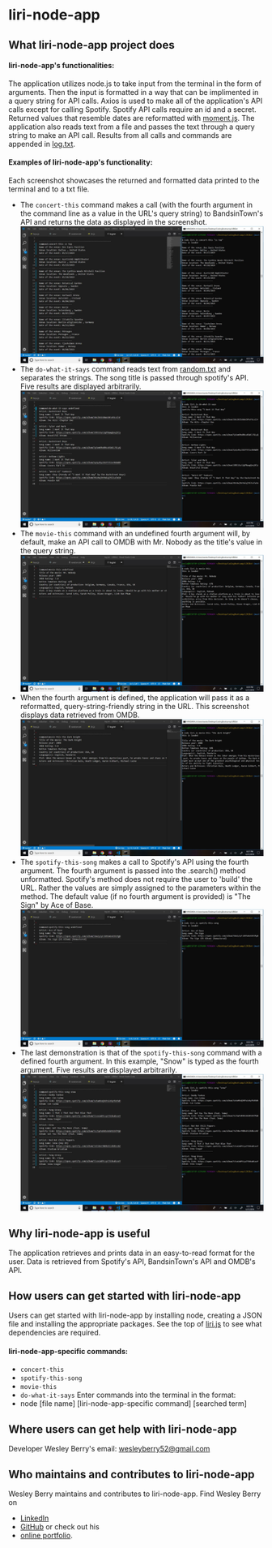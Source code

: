 # liri-node-app

## What liri-node-app project does 
#### liri-node-app's functionalities:
The application utilizes node.js to take input from the terminal in the form of arguments. Then the input is formatted in a way that can be implimented in a query string for API calls. Axios is used to make all of the application's API calls except for calling Spotify.
Spotify API calls require an id and a secret.
Returned values that resemble dates are reformatted with [moment.js](https://momentjs.com/ "Moment.js Website").
The application also reads text from a file and passes the text through a query string to make an API call. Results from all calls and commands are appended in [log.txt](/log.txt).
#### Examples of liri-node-app's functionality:
Each screenshot showcases the returned and formatted data printed to the terminal and to a txt file.
* The `concert-this` command makes a call (with the fourth argument in the command line as a value in the URL's query string) to BandsinTown's API and returns the data as displayed in the screenshot.
![The 'concert-this' command](/screenshots/concertThis.JPG)
* The `do-what-it-says` command reads text from [random.txt](/random.txt) and separates the strings. The song title is passed through spotify's API. Five results are displayed arbitrarily.
![The 'do-what-it-says' command](/screenshots/doWhatItSays.JPG)
* The `movie-this` command with an undefined fourth argument will, by default, make an API call to OMDB with Mr. Nobody as the title's value in the query string.
![The 'movie-this' command (with an undefined fourth argument)](/screenshots/movieThis.JPG)
* When the fourth argument is defined, the application will pass it as a reformatted, query-string-friendly string in the URL. This screenshot displays data retrieved from OMDB.
![The 'movie-this' command (with a defined fourth argument)](screenshots/movieThisTheDarkKnight.JPG)
* The `spotify-this-song` makes a call to Spotify's API using the fourth argument. The fourth argument is passed into the .search() method unformatted. Spotify's method does not require the user to 'build' the URL. Rather the values are simply assigned to the parameters within the method. The default value (if no fourth argument is provided) is "The Sign" by Ace of Base.
![The 'spotify-this-song' (with an undefined fourth argument)](screenshots/spotifyThisSong.JPG)
* The last demonstration is that of the `spotify-this-song` command with a defined fourth argument. In this example, "Snow" is typed as the fourth argument. Five results are displayed arbitrarily.
![The 'spotify-this-song' (with a defined fourth argument)](screenshots/spotifyThisSongSnow.JPG)
## Why liri-node-app is useful
The application retrieves and prints data in an easy-to-read format for the user. Data is retrieved from Spotify's API, BandsinTown's API and OMDB's API.

## How users can get started with liri-node-app
Users can get started with liri-node-app by installing node, creating a JSON file and installing the appropriate packages. See the top of [liri.js](/liri.js) to see what dependencies are required.
#### liri-node-app-specific commands:
* `concert-this`
* `spotify-this-song`
* `movie-this`
* `do-what-it-says`
Enter commands into the terminal in the format:
* node [file name] [liri-node-app-specific command] [searched term]

## Where users can get help with liri-node-app
Developer Wesley Berry's email: wesleyberry52@gmail.com

## Who maintains and contributes to liri-node-app
Wesley Berry maintains and contributes to liri-node-app.
Find Wesley Berry on 
* [LinkedIn](https://www.linkedin.com/in/wesley-berry-89742317a) 
* [GitHub](https://github.com/wesleyberry) 
or check out his 
* [online portfolio](https://wesleyberry.github.io/Responsive-Portfolio/).